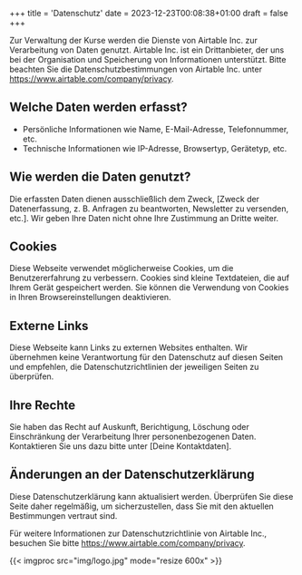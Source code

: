 +++
title = 'Datenschutz'
date = 2023-12-23T00:08:38+01:00
draft = false
+++

Zur Verwaltung der Kurse werden die Dienste von Airtable Inc. zur Verarbeitung von Daten genutzt. Airtable Inc. ist ein Drittanbieter, der uns bei der Organisation und Speicherung von Informationen unterstützt. Bitte beachten Sie die Datenschutzbestimmungen von Airtable Inc. unter <https://www.airtable.com/company/privacy>.

## Welche Daten werden erfasst?

- Persönliche Informationen wie Name, E-Mail-Adresse, Telefonnummer, etc.
- Technische Informationen wie IP-Adresse, Browsertyp, Gerätetyp, etc.

## Wie werden die Daten genutzt?

Die erfassten Daten dienen ausschließlich dem Zweck, \[Zweck der Datenerfassung, z. B. Anfragen zu beantworten, Newsletter zu versenden, etc.\]. Wir geben Ihre Daten nicht ohne Ihre Zustimmung an Dritte weiter.

## Cookies

Diese Webseite verwendet möglicherweise Cookies, um die Benutzererfahrung zu verbessern. Cookies sind kleine Textdateien, die auf Ihrem Gerät gespeichert werden. Sie können die Verwendung von Cookies in Ihren Browsereinstellungen deaktivieren.

## Externe Links

Diese Webseite kann Links zu externen Websites enthalten. Wir übernehmen keine Verantwortung für den Datenschutz auf diesen Seiten und empfehlen, die Datenschutzrichtlinien der jeweiligen Seiten zu überprüfen.

## Ihre Rechte

Sie haben das Recht auf Auskunft, Berichtigung, Löschung oder Einschränkung der Verarbeitung Ihrer personenbezogenen Daten. Kontaktieren Sie uns dazu bitte unter \[Deine Kontaktdaten\].

## Änderungen an der Datenschutzerklärung

Diese Datenschutzerklärung kann aktualisiert werden. Überprüfen Sie diese Seite daher regelmäßig, um sicherzustellen, dass Sie mit den aktuellen Bestimmungen vertraut sind.

Für weitere Informationen zur Datenschutzrichtlinie von Airtable Inc., besuchen Sie bitte <https://www.airtable.com/company/privacy>.

{{< imgproc src="img/logo.jpg" mode="resize 600x"  >}}
